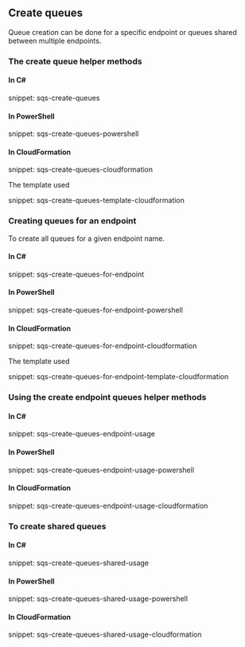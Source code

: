 ## Create queues

Queue creation can be done for a specific endpoint or queues shared between multiple endpoints.

### The create queue helper methods

#### In C&#35;

snippet: sqs-create-queues

#### In PowerShell

snippet: sqs-create-queues-powershell

#### In CloudFormation

snippet: sqs-create-queues-cloudformation

The template used

snippet: sqs-create-queues-template-cloudformation

### Creating queues for an endpoint

To create all queues for a given endpoint name.

#### In C&#35;

snippet: sqs-create-queues-for-endpoint

#### In PowerShell

snippet: sqs-create-queues-for-endpoint-powershell

#### In CloudFormation

snippet: sqs-create-queues-for-endpoint-cloudformation

The template used

snippet: sqs-create-queues-for-endpoint-template-cloudformation

### Using the create endpoint queues helper methods

#### In C&#35;

snippet: sqs-create-queues-endpoint-usage

#### In PowerShell

snippet: sqs-create-queues-endpoint-usage-powershell

#### In CloudFormation

snippet: sqs-create-queues-endpoint-usage-cloudformation

### To create shared queues

#### In C&#35;

snippet: sqs-create-queues-shared-usage

#### In PowerShell

snippet: sqs-create-queues-shared-usage-powershell

#### In CloudFormation

snippet: sqs-create-queues-shared-usage-cloudformation